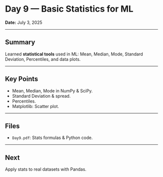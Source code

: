 # Day 9 — Basic Statistics for ML

**Date:** July 3, 2025

---

## Summary

Learned **statistical tools** used in ML: Mean, Median, Mode, Standard Deviation, Percentiles, and data plots.

---

## Key Points

- Mean, Median, Mode in NumPy & SciPy.
- Standard Deviation & spread.
- Percentiles.
- Matplotlib: Scatter plot.

---

## Files

- `Day9.pdf`: Stats formulas & Python code.

---

## Next

Apply stats to real datasets with Pandas.
